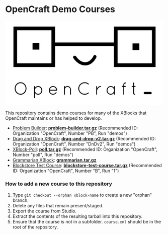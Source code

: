 # OpenCraft Demo Courses

![OpenCraft Logo](opencraft-logo.png)

This repository contains demo courses for many of the XBlocks that OpenCraft maintains or has
helped to develop.

* [Problem Builder](https://github.com/open-craft/problem-builder): [**problem-builder.tar.gz**](https://github.com/open-craft/demo-courses/archive/problem-builder.tar.gz) (Recommended ID: Organization "OpenCraft", Number "PB", Run "demos")
* [Drag and Drop XBlock](https://github.com/edx-solutions/xblock-drag-and-drop-v2): [**drag-and-drop-v2.tar.gz**](https://github.com/open-craft/demo-courses/archive/drag-and-drop-v2.tar.gz) (Recommended ID: Organization "OpenCraft", Number "DnDv2", Run "demos")
* [XBlock-Poll](https://github.com/open-craft/xblock-poll): [**poll.tar.gz**](https://github.com/open-craft/demo-courses/archive/poll.tar.gz) (Recommended ID: Organization "OpenCraft", Number "poll", Run "demos")
* [Grammarian XBlock](https://github.com/open-craft/xblock-grammarian): [**grammarian.tar.gz**](https://github.com/open-craft/demo-courses/archive/grammarian.tar.gz)
* [Blockstore Test Course](https://github.com/open-craft/blockstore): [**blockstore-test-course.tar.gz**](https://github.com/open-craft/demo-courses/archive/blockstore-test-course.tar.gz) (Recommended ID: Organization "OpenCraft", Number "B", Run "1")


### How to add a new course to this repository

1. Type `git checkout --orphan xblock-name` to create a new "orphan" branch.
1. Delete any files that remain present/staged.
1. Export the course from Studio.
1. Extract the contents of the resulting tarball into this repository.
1. Ensure that the course is not in a subfolder. `course.xml` should be in the
   root of the repository.
